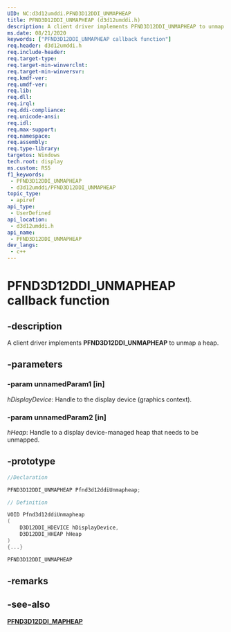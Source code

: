 ```yaml
---
UID: NC:d3d12umddi.PFND3D12DDI_UNMAPHEAP
title: PFND3D12DDI_UNMAPHEAP (d3d12umddi.h)
description: A client driver implements PFND3D12DDI_UNMAPHEAP to unmap a heap.
ms.date: 08/21/2020
keywords: ["PFND3D12DDI_UNMAPHEAP callback function"]
req.header: d3d12umddi.h
req.include-header: 
req.target-type: 
req.target-min-winverclnt: 
req.target-min-winversvr: 
req.kmdf-ver: 
req.umdf-ver: 
req.lib: 
req.dll: 
req.irql: 
req.ddi-compliance: 
req.unicode-ansi: 
req.idl: 
req.max-support: 
req.namespace: 
req.assembly: 
req.type-library: 
targetos: Windows
tech.root: display
ms.custom: RS5
f1_keywords:
 - PFND3D12DDI_UNMAPHEAP
 - d3d12umddi/PFND3D12DDI_UNMAPHEAP
topic_type:
 - apiref
api_type:
 - UserDefined
api_location:
 - d3d12umddi.h
api_name:
 - PFND3D12DDI_UNMAPHEAP
dev_langs:
 - c++
---
```


# PFND3D12DDI_UNMAPHEAP callback function


## -description

A client driver implements **PFND3D12DDI_UNMAPHEAP** to unmap a heap.

## -parameters

### -param unnamedParam1 [in]

*hDisplayDevice*: Handle to the display device (graphics context).

### -param unnamedParam2 [in]

*hHeap*: Handle to a display device-managed heap that needs to be unmapped.

## -prototype

```cpp
//Declaration

PFND3D12DDI_UNMAPHEAP Pfnd3d12ddiUnmapheap;

// Definition

VOID Pfnd3d12ddiUnmapheap
(
    D3D12DDI_HDEVICE hDisplayDevice,
    D3D12DDI_HHEAP hHeap
)
{...}

PFND3D12DDI_UNMAPHEAP

```

## -remarks

## -see-also

[**PFND3D12DDI_MAPHEAP**](nc-d3d12umddi-pfnd3d12ddi_mapheap.md)

